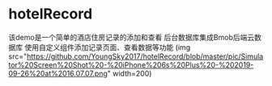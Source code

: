 # hotelRecord
该demo是一个简单的酒店住房记录的添加和查看
后台数据库集成Bmob后端云数据库
使用自定义组件添加记录页面、查看数据等功能
(img src="https://github.com/YoungSky2017/hotelRecord/blob/master/pic/Simulator%20Screen%20Shot%20-%20iPhone%206s%20Plus%20-%202019-09-26%20at%2016.07.07.png" width=200)
